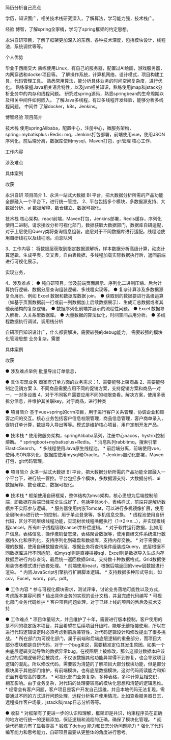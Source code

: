 简历分析自己亮点

学历，知识面广，相关技术栈研究深入，了解算法，学习能力强，技术栈广。


经验
博智，了解spring全家桶，学习了spring框架的约定思想。

永洪自研项目，了解了框架更加深入的东西，各种技术深度，包括模块设计，线程池，系统调优等等。


个人优势

毕业于西南交大
熟练使用Linux，有自己的服务器，配置过AI绘画，游戏服务器，内网穿透和docker项目等。
了解操作系统，计算机网络，设计模式，项目构建工具，代码管理工具。
熟悉常用算法，能分析具体业务的时间空间复杂度，进行优化。
熟练掌握Java相关语言特性，以及jvm相关知识，熟练使用jmap和jstack分析业务中的内存和线程问题。
研究过spring源码，熟悉springbean的生命周期以及相关中间件如何嵌入。
了解Java多线程，有过多线程开发经验，能够分析多线程问题。
中间件
了解docker，k8s，Jenkins。


博智经验
项目简介

技术栈
使用springAlibaba，配置中心，注册中心，微服务架构，spring+mybatisplus+Redis+mq，Jenkins打包部署，前端使用vue，使用JSON序列化，前后端分离，数据库使用mysql，Maven打包，git管理
核心工作，

工作内容

涉及难点

具体案列

收获


永洪自研
项目简介
1、永洪一站式大数据 BI 平台，把大数据分析所需的产品功能全部融入一个平台下，进行统一管控。
2、平台包括多个模块，多数据源支持、大数据分析、ai 数据解释、数仓建立、数据可视化。




技术栈
核心架构，react前端，Maven打包，Jenkins部署，Redis缓存，序列化使用二进制，请求接收分析可视化部门，数据获取大数据部门，数据库自研适配，对于上层使用Query类将查询信息组装，底层对于不同数据库进行适配。线程池使用自研线程以及线程池。消息队列



3、工作内容：
将数据层获取到指定数据源解析，样本数据分析高级计算，动态计算逻辑，生成平表，交叉表，自由表数据，多线程加载实际数据执行后，返回前端进行可视化展示。

实现业务，

4、涉及难点：
● 纯自研项目，涉及前端页面展示、序列化二进制压缩、后台计算执行逻辑、数据分层查询组装逻辑、多线程实现等。
● 复杂计算涉及多数据源复合展示、例如 Excel 数据和数据库数据 join。
● 获取到的数据要进行高级运算（如基于页面数据前一行或前一列数据加上后续数据展示）、生成汇总数据或者其他表结构的复杂逻辑。
● 数据序列化前端并展示的流程性问题。
● Excel 数据导入解析、入关系型数据库。
● 大量数据的算法优化，时间空间占用分析。
● 多线程数据执行调试，调用栈分析

自研项目知识设计广，什么都要解决，需要较强的debug能力。
需要较强的模块化管理思想
业务复杂，需要

具体案例

收获


● 涉及难点举例
    批量导出订单信息，

● 具体实现业务
    商家有订单方面的业务需求：1、需要能够上架商品 2、需要能够制定促销方案 3、不同商品需要应用不同的促销方案，支持促销方案和商品一对一，一对多设置 4、对于不同客户需要应用不同的权限查看。解决方案，使用多表拆分信息，并维护其关联key。对于商品，进行种类


● 项目简介
    基于vue+spring的crm项目，用于进行客户关系管理，协调企业和顾客之间的交互。核心业务包括客户信息权限管理，商品信息管理，客户商单录入，促销订单计算，数据导入导出等等。模式是维护核心项目，用户定制开发产品。

● 技术栈
    * 使用微服务架构，springAlibaba系列，注册中心nacos，hystrix控制熔断。
    * springboot+mybatisplus+Redis。
    * 消息队列rabbitmq，搜索引擎ElasticSearch。
    * 多线程使用Java原生线程池。
    * 前后端分离，前端使用vue，使用JSON序列化，数据库使用mysql和Oracle。
    * Jenkins自动化部署，Maven打包，git代码管理。


● 项目简介
    永洪一站式大数据 BI 平台，把大数据分析所需的产品功能全部融入一个平台下，进行统一管控。平台包括多个模块，多数据源支持、大数据分析、ai 数据解释、数仓建立、数据可视化。

● 技术栈
    * 框架使用自研框架，整体结构为mvc架构，核心思想为后端控制前端，即数据在后端已经完全生成好了，包括字体大小，表格样式，前端只是解析数据并不实际参与逻辑。
    * 服务器使用内嵌Tomcat，可以进行多机镜像扩展，使用全局Redis进行统一的控制，用于单点登录等，多机信息交换。
    * 线程池使用自研代码，区分不同层级线程功能，实现树状线程唤醒执行（1->2->n...），并实现根线程cancel，所有叶子线程级联cancel并补偿逻辑。
    * 对于软件运行数据，比如用户信息，表格信息，操作撤销备忘录，表格聚合数据等，使用自研文件系统进行数据持久化和序列化，支持序列化到磁盘和数据库，支持内存交换。
    * 对于需要处理的数据，使用自研数据查询层，根据业务将查询条件组装成Query，底层根据不同数据库进行不同适配，如mysql则是直接拼接sql，Excel则是数据导入生成内存数据后进行内存查询，最后统一返回数据Grid。支持数十种数据格式。Grid数据使用装饰者模式进行嵌套处理。
    * 前端使用react，根据后端返回的view层数据进行渲染。
    * 内嵌JavaScript引擎执行扩展脚本逻辑。
    * 支持数据多种形式导出，如csv，Excel，word，ppt，pdf。
    
● 工作内容
    * 参与可视化模块需求，测试评审，讨论业务落地可能性以及方式，考虑版本兼容问题
    * 给出具体业务的实现的设计文档，并且完成代码编写
    * 可视化部门业务代码维护
    * 客户项目问题处理，对于已经上线的项目的售后及技术支持

● 工作难点
    * 项目体量较大，并且维护了十年，需要进行版本控制。客户使用的是不同的稳定版本项目，并且希望在后续项目升级时，能够无缝衔接使用，所以在进行代码逻辑设定时必须考虑到前后兼容性，对代码逻辑设计和修改提出了很多挑战。
    * 所在部门为可视化部门，属于前端和后端底层逻辑的重叠部分，而项目大部分模块都是自研代码，对于一个bug来说，需要精准定位其发生原因。如果一个由底层逻辑变动导致的数据异常bug，在视图层上被修改，那么这部分数据本应该走过的后端逻辑将会被跳过，不仅该数据其他功能异常得不到修复，也会导致项目逻辑的混乱。所以修改代码，需要较为清楚的了解项目大部分模块功能，但是部分模块属于其他部门维护，有前端模块，也有底层数据模块，这对代码阅读能力和知识面有着较高的要求。
    * 可视化部门业务复杂，多种表格，多种计算互相交织，相互影响。由于业务复杂，对代码的处理要较高的模块化思想和清楚的逻辑思维。
    * 经常会有客户问题，客户项目是客户开发自己运维，并且本地代码无法复现。需要通过不同的方式进行问题处理，远程分析客户使用情况。比如查看服务器日志，远程操作客户场景，jstack和jmap日志分析等等。

● 收获
    * 对框架有了更进一步的认识和理解，框架即是共识，约束程序员在正确的地方进行统一的逻辑添加，保证逻辑和流程的正确，确保了模块化管理。
    * 阅读代码能力有了显著提高
    * 锻炼了debug 能力和日志分析问题能力
    * 强化了代码编写能力和思考能力，自研项目需要从更整体的角度进行思考。




